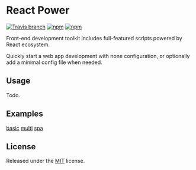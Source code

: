 # React Power

[![Travis branch](https://img.shields.io/travis/chikara-chan/react-power/master.svg)](https://travis-ci.org/chikara-chan/react-power)
[![npm](https://img.shields.io/npm/v/react-power.svg)](https://www.npmjs.com/package/react-power)
[![npm](https://img.shields.io/npm/l/react-power.svg)](https://github.com/chikara-chan/react-power/blob/master/LICENSE)

Front-end development toolkit includes full-featured scripts powered by React ecosystem.

Quickly start a web app development with none configuration, or optionally add a minimal config file when needed.

## Usage

Todo.

## Examples

[basic](https://github.com/chikara-chan/react-power/tree/master/examples/basic)
[multi](https://github.com/chikara-chan/react-power/tree/master/examples/multi)
[spa](https://github.com/chikara-chan/react-power/tree/master/examples/spa)

## License

Released under the [MIT](https://github.com/chikara-chan/react-power/blob/master/LICENSE) license.


